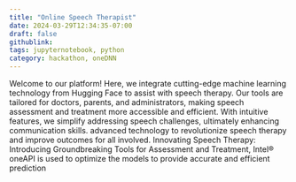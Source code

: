 ```yaml
---
title: "Online Speech Therapist"
date: 2024-03-29T12:34:35-07:00
draft: false
githublink:
tags: jupyternotebook, python
category: hackathon, oneDNN
---
```


Welcome to our platform! Here, we integrate cutting-edge machine learning technology from Hugging Face to assist with speech therapy. Our tools are tailored for doctors, parents, and administrators, making speech assessment and treatment more accessible and efficient. With intuitive features, we simplify addressing speech challenges, ultimately enhancing communication skills. advanced technology to revolutionize speech therapy and improve outcomes for all involved.
Innovating Speech Therapy: Introducing Groundbreaking Tools for Assessment and Treatment, Intel® oneAPI is used to optimize the models to provide accurate and efficient prediction
